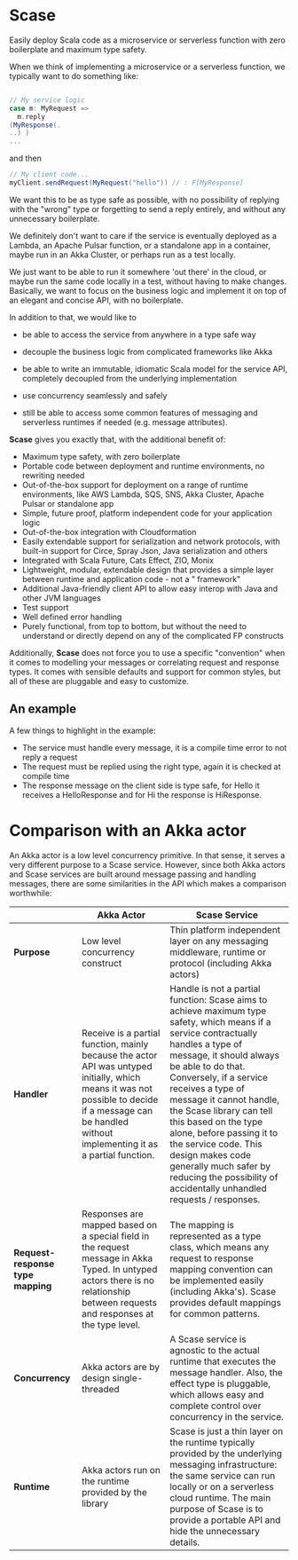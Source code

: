 # Scase

Easily deploy Scala code as a microservice or serverless function with zero boilerplate and maximum type safety.

When we think of implementing a microservice or a serverless function, we typically want to do something like:

```scala

// My service logic
case m: MyRequest =>
  m.reply
(MyResponse(.
..) )
...
```

and then

```scala
// My client code...
myClient.sendRequest(MyRequest("hello")) // : F[MyResponse]
```

We want this to be as type safe as possible, with no possibility of replying with the "wrong"
type or forgetting to send a reply entirely, and without any unnecessary boilerplate.

We definitely don't want to care if the service is eventually deployed as a Lambda, an Apache Pulsar function, or a
standalone app in a container, maybe run in an Akka Cluster, or perhaps run as a test locally.

We just want to be able to run it somewhere 'out there' in the cloud, or maybe run the same code locally in a test,
without having to make changes. Basically, we want to focus on the business logic and implement it on top of an elegant
and concise API, with no boilerplate.

In addition to that, we would like to

* be able to access the service from anywhere in a type safe way

* decouple the business logic from complicated frameworks like Akka

* be able to write an immutable, idiomatic Scala model for the service API, completely decoupled from the underlying
  implementation

* use concurrency seamlessly and safely

* still be able to access some common features of messaging and serverless runtimes if needed (e.g. message attributes).

**Scase** gives you exactly that, with the additional benefit of:

* Maximum type safety, with zero boilerplate
* Portable code between deployment and runtime environments, no rewriting needed
* Out-of-the-box support for deployment on a range of runtime environments, like AWS Lambda, SQS, SNS, Akka Cluster,
  Apache Pulsar or standalone app
* Simple, future proof, platform independent code for your application logic
* Out-of-the-box integration with Cloudformation
* Easily extendable support for serialization and network protocols, with built-in support for Circe, Spray Json, Java
  serialization and others
* Integrated with Scala Future, Cats Effect, ZIO, Monix
* Lightweight, modular, extendable design that provides a simple layer between runtime and application code - not a "
  framework"
* Additional Java-friendly client API to allow easy interop with Java and other JVM languages
* Test support
* Well defined error handling
* Purely functional, from top to bottom, but without the need to understand or directly depend on any of the complicated
  FP constructs

Additionally, **Scase** does not force you to use a specific "convention" when it comes to modelling your messages or
correlating request and response types. It comes with sensible defaults and support for common styles, but all of these
are pluggable and easy to customize.

## An example

A few things to highlight in the example:

* The service must handle every message, it is a compile time error to not reply a request
* The request must be replied using the right type, again it is checked at compile time
* The response message on the client side is type safe, for Hello it receives a HelloResponse and for Hi the response is
  HiResponse.

# Comparison with an Akka actor

An Akka actor is a low level concurrency primitive. In that sense, it serves a very different purpose to a Scase
service. However, since both Akka actors and Scase services are built around message passing and handling messages,
there are some similarities in the API which makes a comparison worthwhile:

&nbsp; | Akka Actor | Scase Service
 --- | --- | --- 
**Purpose** | Low level concurrency construct | Thin platform independent layer on any messaging middleware, runtime or protocol (including Akka actors)
**Handler** | Receive is a partial function, mainly because the actor API was untyped initially, which means it was not possible to decide if a message can be handled without implementing it as a partial function. | Handle is not a partial function: Scase aims to achieve maximum type safety, which means if a service contractually handles a type of message, it should always be able to do that. Conversely, if a service receives a type of message it cannot handle, the Scase library can tell this based on the type alone, before passing it to the service code. This design makes code generally much safer by reducing the possibility of accidentally unhandled requests / responses.
**Request-response type mapping** | Responses are mapped based on a special field in the request message in Akka Typed. In untyped actors there is no relationship between requests and responses at the type level. | The mapping is represented as a type class, which means any request to response mapping convention can be implemented easily (including Akka's). Scase provides default mappings for common patterns.
**Concurrency** | Akka actors are by design single-threaded | A Scase service is agnostic to the actual runtime that executes the message handler. Also, the effect type is pluggable, which allows easy and complete control over concurrency in the service.
**Runtime** | Akka actors run on the runtime provided by the library | Scase is just a thin layer on the runtime typically provided by the underlying messaging infrastructure: the same service can run locally or on a serverless cloud runtime. The main purpose of Scase is to provide a portable API and hide the unnecessary details.
